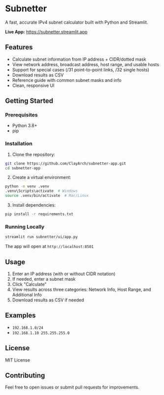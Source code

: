 # Subnetter

A fast, accurate IPv4 subnet calculator built with Python and Streamlit.

**Live App:** https://subnetter.streamlit.app

## Features

- Calculate subnet information from IP address + CIDR/dotted mask
- View network address, broadcast address, host range, and usable hosts
- Support for special cases (/31 point-to-point links, /32 single hosts)
- Download results as CSV
- Reference guide with common subnet masks and info
- Clean, responsive UI

## Getting Started

### Prerequisites

- Python 3.8+
- pip

### Installation

1. Clone the repository:
```bash
git clone https://github.com/ClayArch/subnetter-app.git
cd subnetter-app
```

2. Create a virtual environment:
```bash
python -m venv .venv
.venv\Scripts\activate  # Windows
source .venv/bin/activate  # Mac/Linux
```

3. Install dependencies:
```bash
pip install -r requirements.txt
```

### Running Locally

```bash
streamlit run subnetter/ui/app.py
```

The app will open at `http://localhost:8501`

## Usage

1. Enter an IP address (with or without CIDR notation)
2. If needed, enter a subnet mask
3. Click "Calculate"
4. View results across three categories: Network Info, Host Range, and Additional Info
5. Download results as CSV if needed

## Examples

- `192.168.1.0/24`
- `192.168.1.10 255.255.255.0`

## License

MIT License

## Contributing

Feel free to open issues or submit pull requests for improvements.